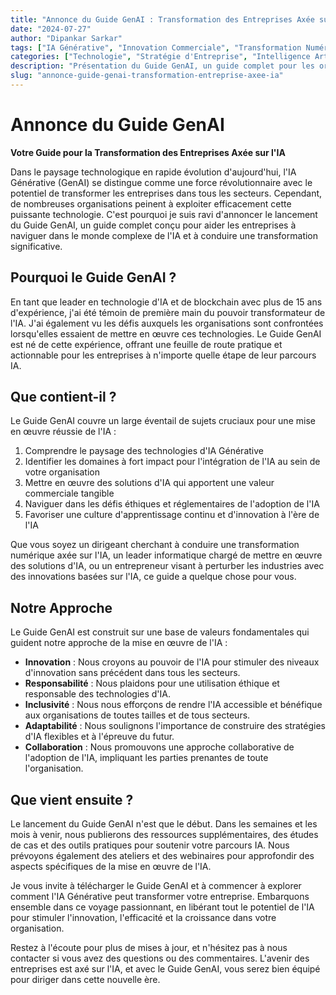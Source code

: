 ```yaml
---
title: "Annonce du Guide GenAI : Transformation des Entreprises Axée sur l'IA"
date: "2024-07-27"
author: "Dipankar Sarkar"
tags: ["IA Générative", "Innovation Commerciale", "Transformation Numérique", "Stratégie d'IA", "Apprentissage Automatique"]
categories: ["Technologie", "Stratégie d'Entreprise", "Intelligence Artificielle"]
description: "Présentation du Guide GenAI, un guide complet pour les organisations cherchant à exploiter la puissance de l'IA Générative. Découvrez comment cette ressource peut vous aider à naviguer dans le monde complexe de l'IA et à conduire une transformation significative dans votre entreprise."
slug: "annonce-guide-genai-transformation-entreprise-axee-ia"
---
```


# Annonce du Guide GenAI
**Votre Guide pour la Transformation des Entreprises Axée sur l'IA**

Dans le paysage technologique en rapide évolution d'aujourd'hui, l'IA Générative (GenAI) se distingue comme une force révolutionnaire avec le potentiel de transformer les entreprises dans tous les secteurs. Cependant, de nombreuses organisations peinent à exploiter efficacement cette puissante technologie. C'est pourquoi je suis ravi d'annoncer le lancement du Guide GenAI, un guide complet conçu pour aider les entreprises à naviguer dans le monde complexe de l'IA et à conduire une transformation significative.

## Pourquoi le Guide GenAI ?

En tant que leader en technologie d'IA et de blockchain avec plus de 15 ans d'expérience, j'ai été témoin de première main du pouvoir transformateur de l'IA. J'ai également vu les défis auxquels les organisations sont confrontées lorsqu'elles essaient de mettre en œuvre ces technologies. Le Guide GenAI est né de cette expérience, offrant une feuille de route pratique et actionnable pour les entreprises à n'importe quelle étape de leur parcours IA.

## Que contient-il ?

Le Guide GenAI couvre un large éventail de sujets cruciaux pour une mise en œuvre réussie de l'IA :

1. Comprendre le paysage des technologies d'IA Générative
2. Identifier les domaines à fort impact pour l'intégration de l'IA au sein de votre organisation
3. Mettre en œuvre des solutions d'IA qui apportent une valeur commerciale tangible
4. Naviguer dans les défis éthiques et réglementaires de l'adoption de l'IA
5. Favoriser une culture d'apprentissage continu et d'innovation à l'ère de l'IA

Que vous soyez un dirigeant cherchant à conduire une transformation numérique axée sur l'IA, un leader informatique chargé de mettre en œuvre des solutions d'IA, ou un entrepreneur visant à perturber les industries avec des innovations basées sur l'IA, ce guide a quelque chose pour vous.

## Notre Approche

Le Guide GenAI est construit sur une base de valeurs fondamentales qui guident notre approche de la mise en œuvre de l'IA :

- **Innovation** : Nous croyons au pouvoir de l'IA pour stimuler des niveaux d'innovation sans précédent dans tous les secteurs.
- **Responsabilité** : Nous plaidons pour une utilisation éthique et responsable des technologies d'IA.
- **Inclusivité** : Nous nous efforçons de rendre l'IA accessible et bénéfique aux organisations de toutes tailles et de tous secteurs.
- **Adaptabilité** : Nous soulignons l'importance de construire des stratégies d'IA flexibles et à l'épreuve du futur.
- **Collaboration** : Nous promouvons une approche collaborative de l'adoption de l'IA, impliquant les parties prenantes de toute l'organisation.

## Que vient ensuite ?

Le lancement du Guide GenAI n'est que le début. Dans les semaines et les mois à venir, nous publierons des ressources supplémentaires, des études de cas et des outils pratiques pour soutenir votre parcours IA. Nous prévoyons également des ateliers et des webinaires pour approfondir des aspects spécifiques de la mise en œuvre de l'IA.

Je vous invite à télécharger le Guide GenAI et à commencer à explorer comment l'IA Générative peut transformer votre entreprise. Embarquons ensemble dans ce voyage passionnant, en libérant tout le potentiel de l'IA pour stimuler l'innovation, l'efficacité et la croissance dans votre organisation.

Restez à l'écoute pour plus de mises à jour, et n'hésitez pas à nous contacter si vous avez des questions ou des commentaires. L'avenir des entreprises est axé sur l'IA, et avec le Guide GenAI, vous serez bien équipé pour diriger dans cette nouvelle ère.